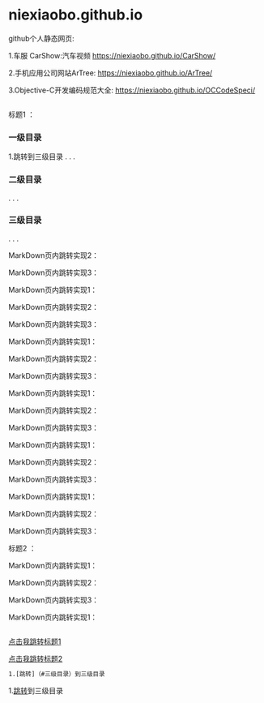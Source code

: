 # niexiaobo.github.io
github个人静态网页:

1.车服 CarShow:汽车视频
<https://niexiaobo.github.io/CarShow/>

2.手机应用公司网站ArTree:
<https://niexiaobo.github.io/ArTree/>

3.Objective-C开发编码规范大全:
<https://niexiaobo.github.io/OCCodeSpeci/>



```objc

```

<span id="jump1">标题1 ：</span>





### 一级目录

1.跳转到三级目录
.
.
.

### 二级目录

.
.
.

### 三级目录

.
.
.



MarkDown页内跳转实现2：

MarkDown页内跳转实现3：

MarkDown页内跳转实现1：

MarkDown页内跳转实现2：

MarkDown页内跳转实现3：

MarkDown页内跳转实现1：

MarkDown页内跳转实现2：

MarkDown页内跳转实现3：

MarkDown页内跳转实现1：

MarkDown页内跳转实现2：

MarkDown页内跳转实现3：

MarkDown页内跳转实现1：

MarkDown页内跳转实现2：

MarkDown页内跳转实现3：

MarkDown页内跳转实现1：

MarkDown页内跳转实现2：

MarkDown页内跳转实现3：

<span id="jump2">标题2 ：</span>

MarkDown页内跳转实现1：

MarkDown页内跳转实现2：

MarkDown页内跳转实现3：

MarkDown页内跳转实现1：

```csharp

```

[点击我跳转标题1](#jump1)



[点击我跳转标题2](#jump1)

```bash
1.[跳转]（#三级目录）到三级目录
```

1.[跳转](#三级目录)到三级目录

